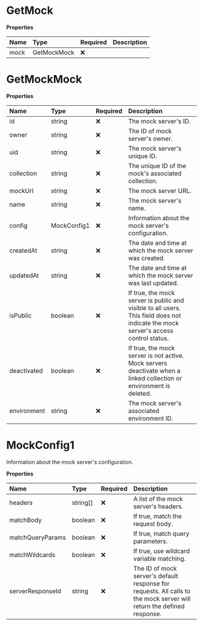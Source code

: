 # GetMock

**Properties**

| Name | Type        | Required | Description |
| :--- | :---------- | :------- | :---------- |
| mock | GetMockMock | ❌       |             |

# GetMockMock

**Properties**

| Name        | Type        | Required | Description                                                                                                                        |
| :---------- | :---------- | :------- | :--------------------------------------------------------------------------------------------------------------------------------- |
| id          | string      | ❌       | The mock server's ID.                                                                                                              |
| owner       | string      | ❌       | The ID of mock server's owner.                                                                                                     |
| uid         | string      | ❌       | The mock server's unique ID.                                                                                                       |
| collection  | string      | ❌       | The unique ID of the mock's associated collection.                                                                                 |
| mockUrl     | string      | ❌       | The mock server URL.                                                                                                               |
| name        | string      | ❌       | The mock server's name.                                                                                                            |
| config      | MockConfig1 | ❌       | Information about the mock server's configuration.                                                                                 |
| createdAt   | string      | ❌       | The date and time at which the mock server was created.                                                                            |
| updatedAt   | string      | ❌       | The date and time at which the mock server was last updated.                                                                       |
| isPublic    | boolean     | ❌       | If true, the mock server is public and visible to all users. This field does not indicate the mock server's access control status. |
| deactivated | boolean     | ❌       | If true, the mock server is not active. Mock servers deactivate when a linked collection or environment is deleted.                |
| environment | string      | ❌       | The mock server's associated environment ID.                                                                                       |

# MockConfig1

Information about the mock server's configuration.

**Properties**

| Name             | Type     | Required | Description                                                                                                           |
| :--------------- | :------- | :------- | :-------------------------------------------------------------------------------------------------------------------- |
| headers          | string[] | ❌       | A list of the mock server's headers.                                                                                  |
| matchBody        | boolean  | ❌       | If true, match the request body.                                                                                      |
| matchQueryParams | boolean  | ❌       | If true, match query parameters.                                                                                      |
| matchWildcards   | boolean  | ❌       | If true, use wildcard variable matching.                                                                              |
| serverResponseId | string   | ❌       | The ID of mock server's default response for requests. All calls to the mock server will return the defined response. |

<!-- This file was generated by liblab | https://liblab.com/ -->
